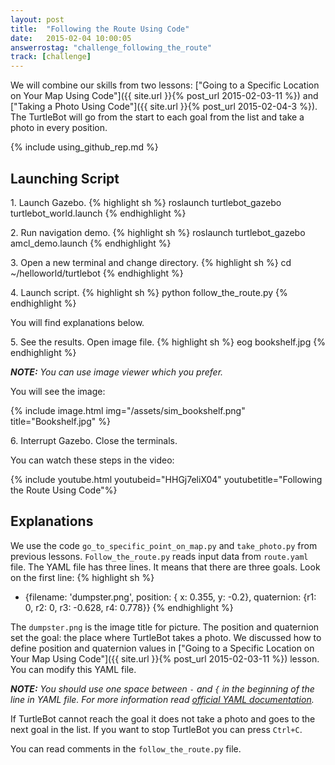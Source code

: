 ```yaml
---
layout: post
title:  "Following the Route Using Code"
date:   2015-02-04 10:00:05
answerrostag: "challenge_following_the_route"
track: [challenge]
---
```


[comment]: <> (TODO: replace answerrostag and track)

We will combine our skills from two lessons:
["Going to a Specific Location on Your Map Using Code"]({{ site.url }}{% post_url 2015-02-03-11 %})
and ["Taking a Photo Using Code"]({{ site.url }}{% post_url 2015-02-04-3 %}).
The TurtleBot will go from the start to each goal from the list and take a
photo in every position.

{% include using_github_rep.md %}

## Launching Script

1\. Launch Gazebo.
{% highlight sh %}
roslaunch turtlebot_gazebo turtlebot_world.launch
{% endhighlight %}

2\. Run navigation demo.
{% highlight sh %}
roslaunch turtlebot_gazebo amcl_demo.launch
{% endhighlight %}

3\. Open a new terminal and change directory.
{% highlight sh %}
cd ~/helloworld/turtlebot
{% endhighlight %}

4\. Launch script.
{% highlight sh %}
python follow_the_route.py
{% endhighlight %}

You will find explanations below.

5\. See the results. Open image file.
{% highlight sh %}
eog bookshelf.jpg
{% endhighlight %}

***NOTE:*** *You can use image viewer which you prefer.*

You will see the image:

{% include image.html img="/assets/sim_bookshelf.png" title="Bookshelf.jpg" %}

6\. Interrupt Gazebo. Close the terminals.

You can watch these steps in the video:

{% include youtube.html youtubeid="HHGj7eliX04" youtubetitle="Following the Route Using Code"%}

## Explanations

We use the code `go_to_specific_point_on_map.py` and `take_photo.py` from
previous lessons. `Follow_the_route.py` reads input data from `route.yaml` file.
The YAML file has three lines. It means that there are three goals. Look on the
first line:
{% highlight sh %}
- {filename: 'dumpster.png', position: { x: 0.355, y: -0.2}, quaternion: {r1: 0, r2: 0, r3: -0.628, r4: 0.778}}
{% endhighlight %}

The `dumpster.png` is the image title for picture. The position and quaternion
set the goal: the place where TurtleBot takes a photo. We discussed how to
define position and quaternion values in
["Going to a Specific Location on Your Map Using Code"]({{ site.url }}{% post_url 2015-02-03-11 %})
lesson. You can modify this YAML file.

***NOTE:*** *You should use one space between `-` and `{` in the beginning of
  the line in YAML file. For more information read [official YAML documentation](http://www.yaml.org/spec/1.2/spec.html).*

If TurtleBot cannot reach the goal it does not take a photo and goes to the
next goal in the list. If you want to stop TurtleBot you can press `Ctrl+C`.

You can read comments in the `follow_the_route.py` file.
